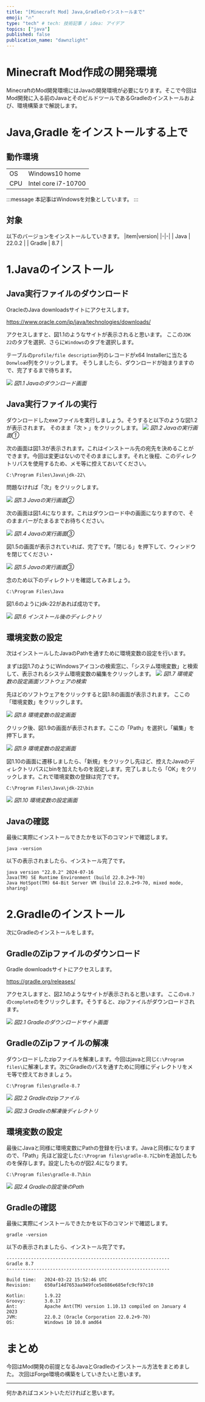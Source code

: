 ```yaml
---
title: "[Minecraft Mod] Java,Gradleのインストールまで"
emoji: "🔥"
type: "tech" # tech: 技術記事 / idea: アイデア
topics: ["java"]
published: false
publication_name: "dawnzlight"
---
```


# Minecraft Mod作成の開発環境
MinecraftのMod開発環境にはJavaの開発環境が必要になります。そこで今回はMod開発に入る前のJavaとそのビルドツールであるGradleのインストールおよび、環境構築まで解説します。

# Java,Gradle をインストールする上で
## 動作環境
|||
|-|-|
| OS | Windows10 home |
| CPU | Intel core i7-10700 |

:::message
本記事はWindowsを対象としています。
:::

## 対象
以下のバージョンをインストールしていきます。
|item|version|
|-|-|
| Java | 22.0.2 |
| Gradle | 8.7 |

# 1.Javaのインストール

## Java実行ファイルのダウンロード
OracleのJava downloadsサイトにアクセスします。

https://www.oracle.com/jp/java/technologies/downloads/

アクセスしますと、図1.1のようなサイトが表示されると思います。
ここの`JDK 22`のタブを選択、さらに`Windows`のタブを選択します。

テーブルの`profile/file description`列のレコードがx64 Installerに当たる`Donwload`列をクリックします。
そうしましたら、ダウンロードが始まりますので、完了するまで待ちます。

![](/images/java-gradle-install-coco9122/img-0001.png)
*図1.1 Javaのダウンロード画面*

## Java実行ファイルの実行

ダウンロードしたexeファイルを実行しましょう。そうすると以下のような図1.2が表示されます。
そのまま「次 > 」をクリックします。
![](/images/java-gradle-install-coco9122/img-0002.png)
*図1.2 Javaの実行画面①*

次の画面は図1.3が表示されます。これはインストール先の宛先を決めることができます。今回は変更はないのでそのままにします。それと後程、このディレクトリパスを使用するため、メモ等に控えておいてください。

~~~
C:\Program Files\Java\jdk-22\
~~~

問題なければ「次」をクリックします。

![](/images/java-gradle-install-coco9122/img-0003.png)
*図1.3 Javaの実行画面②*

次の画面は図1.4になります。これはダウンロード中の画面になりますので、そのままバーがたまるまでお待ちください。

![](/images/java-gradle-install-coco9122/img-0004.png)
*図1.4 Javaの実行画面③*

図1.5の画面が表示されていれば、完了です。「閉じる」を押下して、ウィンドウを閉じてください・

![](/images/java-gradle-install-coco9122/img-0005.png)
*図1.5 Javaの実行画面③*

念のため以下のディレクトリを確認してみましょう。
~~~
C:\Program Files\Java
~~~

図1.6のようにjdk-22があれば成功です。

![](/images/java-gradle-install-coco9122/img-0006.png)
*図1.6 インストール後のディレクトリ*

## 環境変数の設定
次はインストールしたJavaのPathを通すために環境変数の設定を行います。

まずは図1.7のようにWindowsアイコンの検索窓に、「システム環境変数」と検索して、表示されるシステム環境変数の編集をクリックします。
![](/images/java-gradle-install-coco9122/img-0007.png)
*図1.7 環境変数の設定画面ソフトウェアの検索*

先ほどのソフトウェアをクリックすると図1.8の画面が表示されます。
ここの「環境変数」をクリックします。

![](/images/java-gradle-install-coco9122/img-0008.png)
*図1.8 環境変数の設定画面*

クリック後、図1.9の画面が表示されます。ここの「Path」を選択し「編集」を押下します。

![](/images/java-gradle-install-coco9122/img-0009.png)
*図1.9 環境変数の設定画面*

図1.10の画面に遷移しましたら、「新規」をクリックし先ほど、控えたJavaのディレクトリパスにbinを加えたものを設定します。完了しましたら「OK」をクリックします。これで環境変数の登録は完了です。
~~~
C:\Program Files\Java\jdk-22\bin
~~~

![](/images/java-gradle-install-coco9122/img-0010.png)
*図1.10 環境変数の設定画面*

## Javaの確認

最後に実際にインストールできたかを以下のコマンドで確認します。
```
java -version
```

以下の表示されましたら、インストール完了です。
```
java version "22.0.2" 2024-07-16
Java(TM) SE Runtime Environment (build 22.0.2+9-70)
Java HotSpot(TM) 64-Bit Server VM (build 22.0.2+9-70, mixed mode, sharing)
```

# 2.Gradleのインストール

次にGradleのインストールをします。

## GradleのZipファイルのダウンロード

Gradle downloadsサイトにアクセスします。

https://gradle.org/releases/

アクセスしますと、図2.1のようなサイトが表示されると思います。
ここの`v8.7`の`complete`のをクリックします。そうすると、zipファイルがダウンロードされます。

![](/images/java-gradle-install-coco9122/img-0011.png)
*図2.1 Gradleのダウンロードサイト画面*

## GradleのZipファイルの解凍

ダウンロードしたzipファイルを解凍します。今回はjavaと同じ`C:\Program files\`に解凍します。次にGradleのパスを通すために同様にディレクトリをメモ等で控えておきましょう。

~~~
C:\Program files\gradle-8.7
~~~

![](/images/java-gradle-install-coco9122/img-0012.png)
*図2.2 Gradleのzipファイル*

![](/images/java-gradle-install-coco9122/img-0013.png)
*図2.3 Gradleの解凍後ディレクトリ*

## 環境変数の設定

最後にJavaと同様に環境変数にPathの登録を行います。Javaと同様になりますので、「Path」先ほど設定した`C:\Program files\gradle-8.7`にbinを追加したものを保存します。設定したものが図2.4になります。

~~~
C:\Program files\gradle-8.7\bin
~~~

![](/images/java-gradle-install-coco9122/img-0014.png)
*図2.4 Gradleの設定後のPath*

## Gradleの確認

最後に実際にインストールできたかを以下のコマンドで確認します。
```
gradle -version
```

以下の表示されましたら、インストール完了です。
```
------------------------------------------------------------
Gradle 8.7
------------------------------------------------------------

Build time:   2024-03-22 15:52:46 UTC
Revision:     650af14d7653aa949fce5e886e685efc9cf97c10

Kotlin:       1.9.22
Groovy:       3.0.17
Ant:          Apache Ant(TM) version 1.10.13 compiled on January 4 2023
JVM:          22.0.2 (Oracle Corporation 22.0.2+9-70)
OS:           Windows 10 10.0 amd64
```

# まとめ

今回はMod開発の前提となるJavaとGradleのインストール方法をまとめました。
次回はForge環境の構築をしていきたいと思います。

---
何かあればコメントいただければと思います。